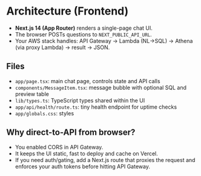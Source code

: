 # Architecture (Frontend)

- **Next.js 14 (App Router)** renders a single-page chat UI.
- The browser POSTs questions to `NEXT_PUBLIC_API_URL`.
- Your AWS stack handles: API Gateway → Lambda (NL→SQL) → Athena (via proxy Lambda) → result → JSON.

## Files
- `app/page.tsx`: main chat page, controls state and API calls
- `components/MessageItem.tsx`: message bubble with optional SQL and preview table
- `lib/types.ts`: TypeScript types shared within the UI
- `app/api/health/route.ts`: tiny health endpoint for uptime checks
- `app/globals.css`: styles

## Why direct-to-API from browser?
- You enabled CORS in API Gateway.
- It keeps the UI static, fast to deploy and cache on Vercel.
- If you need auth/gating, add a Next.js route that proxies the request and enforces your auth tokens before hitting API Gateway.
